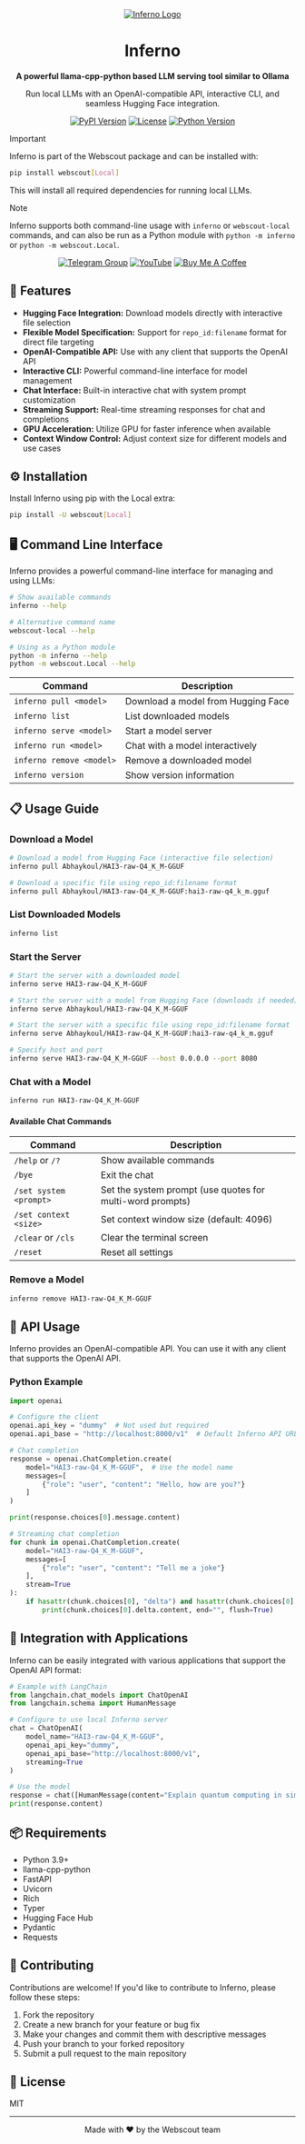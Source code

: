 <div align="center">
  <a href="https://github.com/OE-LUCIFER/Webscout">
    <img src="https://img.shields.io/badge/Inferno-Local%20LLM%20Server-orange?style=for-the-badge&logo=python&logoColor=white" alt="Inferno Logo">
  </a>

  <h1>Inferno</h1>

  <p><strong>A powerful llama-cpp-python based LLM serving tool similar to Ollama</strong></p>

  <p>
    Run local LLMs with an OpenAI-compatible API, interactive CLI, and seamless Hugging Face integration.
  </p>

  <!-- Badges -->
  <p>
    <a href="https://pypi.org/project/webscout/"><img src="https://img.shields.io/pypi/v/webscout.svg?style=flat-square&logo=pypi&label=PyPI" alt="PyPI Version"></a>
    <a href="#"><img src="https://img.shields.io/badge/License-MIT-blue?style=flat-square" alt="License"></a>
    <a href="#"><img src="https://img.shields.io/pypi/pyversions/webscout?style=flat-square&logo=python" alt="Python Version"></a>
  </p>
</div>

> [!IMPORTANT]
> Inferno is part of the Webscout package and can be installed with:
> ```bash
> pip install webscout[Local]
> ```
> This will install all required dependencies for running local LLMs.

> [!NOTE]
> Inferno supports both command-line usage with `inferno` or `webscout-local` commands, and can also be run as a Python module with `python -m inferno` or `python -m webscout.Local`.

<div align="center">
  <!-- Social/Support Links -->
  <p>
    <a href="https://t.me/PyscoutAI"><img alt="Telegram Group" src="https://img.shields.io/badge/Telegram%20Group-2CA5E0?style=for-the-badge&logo=telegram&logoColor=white"></a>
    <a href="https://youtube.com/@OEvortex"><img alt="YouTube" src="https://img.shields.io/badge/YouTube-FF0000?style=for-the-badge&logo=youtube&logoColor=white"></a>
    <a href="https://buymeacoffee.com/oevortex"><img alt="Buy Me A Coffee" src="https://img.shields.io/badge/Buy%20Me%20A%20Coffee-FFDD00?style=for-the-badge&logo=buymeacoffee&logoColor=black"></a>
  </p>
</div>

## 🚀 Features

- **Hugging Face Integration:** Download models directly with interactive file selection
- **Flexible Model Specification:** Support for `repo_id:filename` format for direct file targeting
- **OpenAI-Compatible API:** Use with any client that supports the OpenAI API
- **Interactive CLI:** Powerful command-line interface for model management
- **Chat Interface:** Built-in interactive chat with system prompt customization
- **Streaming Support:** Real-time streaming responses for chat and completions
- **GPU Acceleration:** Utilize GPU for faster inference when available
- **Context Window Control:** Adjust context size for different models and use cases

## ⚙️ Installation

Install Inferno using pip with the Local extra:

```bash
pip install -U webscout[Local]
```

## 🖥️ Command Line Interface

Inferno provides a powerful command-line interface for managing and using LLMs:

```bash
# Show available commands
inferno --help

# Alternative command name
webscout-local --help

# Using as a Python module
python -m inferno --help
python -m webscout.Local --help
```

| Command | Description |
|---------|-------------|
| `inferno pull <model>` | Download a model from Hugging Face |
| `inferno list` | List downloaded models |
| `inferno serve <model>` | Start a model server |
| `inferno run <model>` | Chat with a model interactively |
| `inferno remove <model>` | Remove a downloaded model |
| `inferno version` | Show version information |

## 📋 Usage Guide

### Download a Model

```bash
# Download a model from Hugging Face (interactive file selection)
inferno pull Abhaykoul/HAI3-raw-Q4_K_M-GGUF

# Download a specific file using repo_id:filename format
inferno pull Abhaykoul/HAI3-raw-Q4_K_M-GGUF:hai3-raw-q4_k_m.gguf
```

### List Downloaded Models

```bash
inferno list
```

### Start the Server

```bash
# Start the server with a downloaded model
inferno serve HAI3-raw-Q4_K_M-GGUF

# Start the server with a model from Hugging Face (downloads if needed)
inferno serve Abhaykoul/HAI3-raw-Q4_K_M-GGUF

# Start the server with a specific file using repo_id:filename format
inferno serve Abhaykoul/HAI3-raw-Q4_K_M-GGUF:hai3-raw-q4_k_m.gguf

# Specify host and port
inferno serve HAI3-raw-Q4_K_M-GGUF --host 0.0.0.0 --port 8080
```

### Chat with a Model

```bash
inferno run HAI3-raw-Q4_K_M-GGUF
```

#### Available Chat Commands

| Command | Description |
|---------|-------------|
| `/help` or `/?` | Show available commands |
| `/bye` | Exit the chat |
| `/set system <prompt>` | Set the system prompt (use quotes for multi-word prompts) |
| `/set context <size>` | Set context window size (default: 4096) |
| `/clear` or `/cls` | Clear the terminal screen |
| `/reset` | Reset all settings |

### Remove a Model

```bash
inferno remove HAI3-raw-Q4_K_M-GGUF
```

## 🔌 API Usage

Inferno provides an OpenAI-compatible API. You can use it with any client that supports the OpenAI API.

### Python Example

```python
import openai

# Configure the client
openai.api_key = "dummy"  # Not used but required
openai.api_base = "http://localhost:8000/v1"  # Default Inferno API URL

# Chat completion
response = openai.ChatCompletion.create(
    model="HAI3-raw-Q4_K_M-GGUF",  # Use the model name
    messages=[
        {"role": "user", "content": "Hello, how are you?"}
    ]
)

print(response.choices[0].message.content)

# Streaming chat completion
for chunk in openai.ChatCompletion.create(
    model="HAI3-raw-Q4_K_M-GGUF",
    messages=[
        {"role": "user", "content": "Tell me a joke"}
    ],
    stream=True
):
    if hasattr(chunk.choices[0], "delta") and hasattr(chunk.choices[0].delta, "content"):
        print(chunk.choices[0].delta.content, end="", flush=True)
```

## 🧩 Integration with Applications

Inferno can be easily integrated with various applications that support the OpenAI API format:

```python
# Example with LangChain
from langchain.chat_models import ChatOpenAI
from langchain.schema import HumanMessage

# Configure to use local Inferno server
chat = ChatOpenAI(
    model_name="HAI3-raw-Q4_K_M-GGUF",
    openai_api_key="dummy",
    openai_api_base="http://localhost:8000/v1",
    streaming=True
)

# Use the model
response = chat([HumanMessage(content="Explain quantum computing in simple terms")])
print(response.content)
```

## 📦 Requirements

- Python 3.9+
- llama-cpp-python
- FastAPI
- Uvicorn
- Rich
- Typer
- Hugging Face Hub
- Pydantic
- Requests

## 🤝 Contributing

Contributions are welcome! If you'd like to contribute to Inferno, please follow these steps:

1. Fork the repository
2. Create a new branch for your feature or bug fix
3. Make your changes and commit them with descriptive messages
4. Push your branch to your forked repository
5. Submit a pull request to the main repository

## 📄 License

MIT

---

<div align="center">
  <p>Made with ❤️ by the Webscout team</p>
</div>
